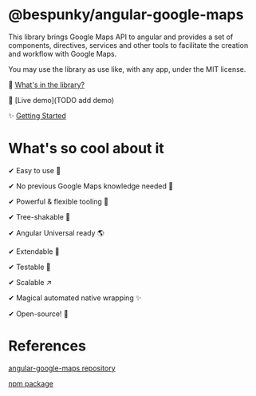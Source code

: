 # @bespunky/angular-google-maps
This library brings Google Maps API to angular and provides a set of components, directives, services and other tools to facilitate the creation and workflow with Google Maps.

You may use the library as use like, with any app, under the MIT license.

🎁 [What's in the library?](Modules.md)

🙌 [Live demo](TODO add demo)

✨ [Getting Started](Getting-Started.md)

# What's so cool about it
✔ Easy to use 🔌

✔ No previous Google Maps knowledge needed 🤯

✔ Powerful & flexible tooling 💪

✔ Tree-shakable 🌳

✔ Angular Universal ready 🌎

✔ Extendable 🧩

✔ Testable 🧪

✔ Scalable ↗

✔ Magical automated native wrapping ✨

✔ Open-source! 🤩

# References

[angular-google-maps repository](https://dev.azure.com/BeSpunky/Libraries/_git/angular-google-maps)

[npm package](https://www.npmjs.com/package/%40bespunky/angular-google-maps)
